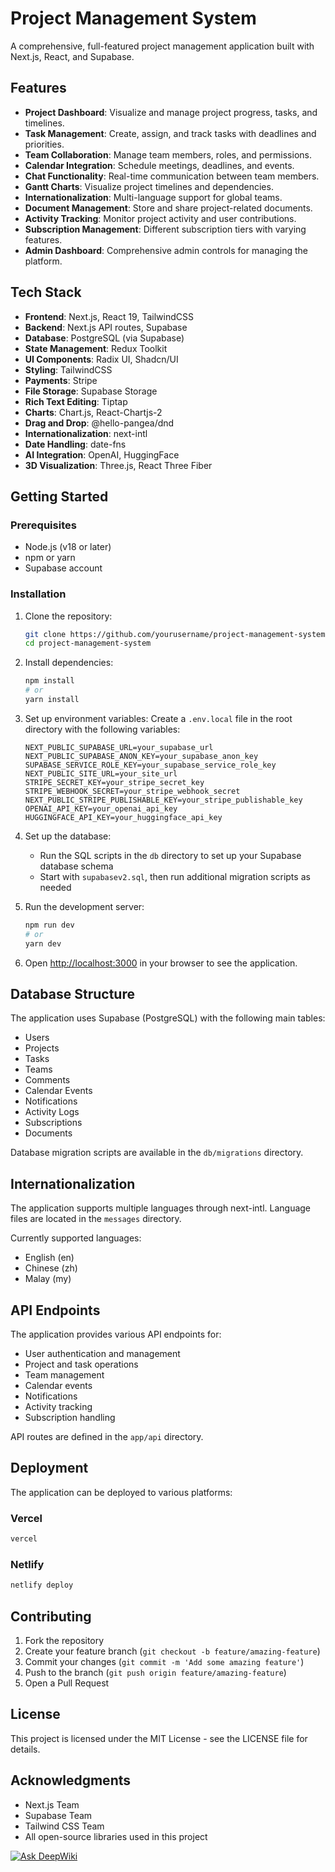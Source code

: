 # Project Management System

A comprehensive, full-featured project management application built with Next.js, React, and Supabase.

## Features

- **Project Dashboard**: Visualize and manage project progress, tasks, and timelines.
- **Task Management**: Create, assign, and track tasks with deadlines and priorities.
- **Team Collaboration**: Manage team members, roles, and permissions.
- **Calendar Integration**: Schedule meetings, deadlines, and events.
- **Chat Functionality**: Real-time communication between team members.
- **Gantt Charts**: Visualize project timelines and dependencies.
- **Internationalization**: Multi-language support for global teams.
- **Document Management**: Store and share project-related documents.
- **Activity Tracking**: Monitor project activity and user contributions.
- **Subscription Management**: Different subscription tiers with varying features.
- **Admin Dashboard**: Comprehensive admin controls for managing the platform.

## Tech Stack

- **Frontend**: Next.js, React 19, TailwindCSS
- **Backend**: Next.js API routes, Supabase
- **Database**: PostgreSQL (via Supabase)
- **State Management**: Redux Toolkit
- **UI Components**: Radix UI, Shadcn/UI
- **Styling**: TailwindCSS
- **Payments**: Stripe
- **File Storage**: Supabase Storage
- **Rich Text Editing**: Tiptap
- **Charts**: Chart.js, React-Chartjs-2
- **Drag and Drop**: @hello-pangea/dnd
- **Internationalization**: next-intl
- **Date Handling**: date-fns
- **AI Integration**: OpenAI, HuggingFace
- **3D Visualization**: Three.js, React Three Fiber

## Getting Started

### Prerequisites

- Node.js (v18 or later)
- npm or yarn
- Supabase account

### Installation

1. Clone the repository:
   ```bash
   git clone https://github.com/yourusername/project-management-system.git
   cd project-management-system
   ```

2. Install dependencies:
   ```bash
   npm install
   # or
   yarn install
   ```

3. Set up environment variables:
   Create a `.env.local` file in the root directory with the following variables:
   ```
   NEXT_PUBLIC_SUPABASE_URL=your_supabase_url
   NEXT_PUBLIC_SUPABASE_ANON_KEY=your_supabase_anon_key
   SUPABASE_SERVICE_ROLE_KEY=your_supabase_service_role_key
   NEXT_PUBLIC_SITE_URL=your_site_url
   STRIPE_SECRET_KEY=your_stripe_secret_key
   STRIPE_WEBHOOK_SECRET=your_stripe_webhook_secret
   NEXT_PUBLIC_STRIPE_PUBLISHABLE_KEY=your_stripe_publishable_key
   OPENAI_API_KEY=your_openai_api_key
   HUGGINGFACE_API_KEY=your_huggingface_api_key
   ```

4. Set up the database:
   - Run the SQL scripts in the `db` directory to set up your Supabase database schema
   - Start with `supabasev2.sql`, then run additional migration scripts as needed

5. Run the development server:
   ```bash
   npm run dev
   # or
   yarn dev
   ```

6. Open [http://localhost:3000](http://localhost:3000) in your browser to see the application.

## Database Structure

The application uses Supabase (PostgreSQL) with the following main tables:
- Users
- Projects
- Tasks
- Teams
- Comments
- Calendar Events
- Notifications
- Activity Logs
- Subscriptions
- Documents

Database migration scripts are available in the `db/migrations` directory.

## Internationalization

The application supports multiple languages through next-intl. Language files are located in the `messages` directory.

Currently supported languages:
- English (en)
- Chinese (zh)
- Malay (my)

## API Endpoints

The application provides various API endpoints for:
- User authentication and management
- Project and task operations
- Team management
- Calendar events
- Notifications
- Activity tracking
- Subscription handling

API routes are defined in the `app/api` directory.

## Deployment

The application can be deployed to various platforms:

### Vercel
```bash
vercel
```

### Netlify
```bash
netlify deploy
```

## Contributing

1. Fork the repository
2. Create your feature branch (`git checkout -b feature/amazing-feature`)
3. Commit your changes (`git commit -m 'Add some amazing feature'`)
4. Push to the branch (`git push origin feature/amazing-feature`)
5. Open a Pull Request

## License

This project is licensed under the MIT License - see the LICENSE file for details.

## Acknowledgments

- Next.js Team
- Supabase Team
- Tailwind CSS Team
- All open-source libraries used in this project

[![Ask DeepWiki](https://deepwiki.com/badge.svg)](https://deepwiki.com/baifan1366/project-management-system)